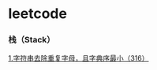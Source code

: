 # leetcode

### 栈（Stack）
[1.字符串去除重复字母，且字典序最小（316）](https://github.com/pinganNJ/Leetcode/blob/master/src/main/note/%E6%A0%88_Stack/316_%E5%8E%BB%E9%99%A4%E9%87%8D%E5%A4%8D%E5%AD%97%E6%AF%8D%2C%E4%B8%94%E5%AD%97%E5%85%B8%E5%BA%8F%E6%9C%80%E5%B0%8F.md)

